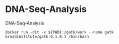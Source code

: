 # DNA-Seq-Analysis
DNA-Seq-Analysis


```
docker run -dit -v ${PWD}:/gatk/work --name gatk broadinstitute/gatk:4.1.8.1 /bin/bash

```
